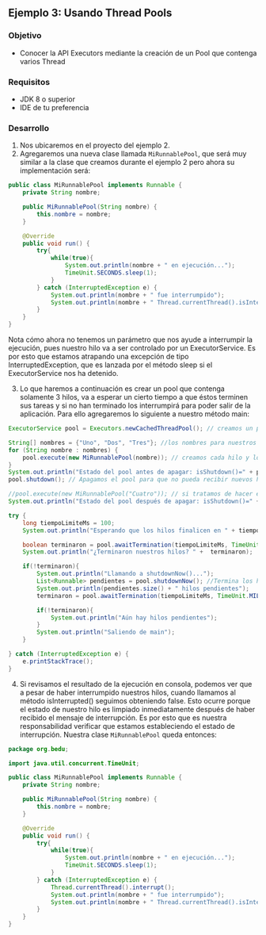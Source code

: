 ## Ejemplo 3: Usando Thread Pools

### Objetivo
- Conocer la API Executors mediante la creación de un Pool que contenga varios Thread

### Requisitos
- JDK 8 o superior
- IDE de tu preferencia

### Desarrollo
1. Nos ubicaremos en el proyecto del ejemplo 2.
2. Agregaremos una nueva clase llamada `MiRunnablePool`, que será muy similar a la clase que creamos durante el ejemplo 2 pero ahora su implementación será:
```java
public class MiRunnablePool implements Runnable {
    private String nombre;

    public MiRunnablePool(String nombre) {
        this.nombre = nombre;
    }

    @Override
    public void run() {
        try{
            while(true){
                System.out.println(nombre + " en ejecución...");
                TimeUnit.SECONDS.sleep(1);
            }
        } catch (InterruptedException e) {
            System.out.println(nombre + " fue interrumpido");
            System.out.println(nombre + " Thread.currentThread().isInterrupted()=" + Thread.currentThread().isInterrupted());
        }
    }
}
```
Nota cómo ahora no tenemos un parámetro que nos ayude a interrumpir la ejecución, pues nuestro hilo va a ser controlado por un ExecutorService. Es por esto que estamos atrapando una excepción de tipo InterruptedException, que es lanzada por el método sleep si el ExecutorService nos ha detenido.

3. Lo que haremos a continuación es crear un pool que contenga solamente 3 hilos, va a esperar un cierto tiempo a que éstos terminen sus tareas y si no han terminado los interrumpirá para poder salir de la aplicación. Para ello agregaremos lo siguiente a nuestro método main:
```java
ExecutorService pool = Executors.newCachedThreadPool(); // creamos un pool preconfigurado

String[] nombres = {"Uno", "Dos", "Tres"}; //los nombres para nuestros hilos
for (String nombre : nombres) {
	pool.execute(new MiRunnablePool(nombre)); // creamos cada hilo y lo ejecutamos
}
System.out.println("Estado del pool antes de apagar: isShutdown()=" + pool.isShutdown() + ", isTerminated()=" + pool.isTerminated());
pool.shutdown(); // Apagamos el pool para que no pueda recibir nuevos hilos

//pool.execute(new MiRunnablePool("Cuatro")); // si tratamos de hacer esto recibiremos una excepción
System.out.println("Estado del pool después de apagar: isShutdown()=" + pool.isShutdown() + ", isTerminated()=" + pool.isTerminated());

try {
	long tiempoLimiteMs = 100;
	System.out.println("Esperando que los hilos finalicen en " + tiempoLimiteMs + "ms...");

	boolean terminaron = pool.awaitTermination(tiempoLimiteMs, TimeUnit.MILLISECONDS); //Esperamos a los hilos por 100ms, retorna true si acabaron antes o hasta los 100ms o false si fueron interrumpidos
	System.out.println("¿Terminaron nuestros hilos? " +  terminaron);

	if(!terminaron){
		System.out.println("Llamando a shutdownNow()...");
		List<Runnable> pendientes = pool.shutdownNow(); //Termina los hilos que se estén ejecutando y retorna una lista de hilos pendientes a ejecutarse
		System.out.println(pendientes.size() + " hilos pendientes");
		terminaron = pool.awaitTermination(tiempoLimiteMs, TimeUnit.MILLISECONDS); //esperando otros 100ms a que terminen nuestros hilos

		if(!terminaron){
			System.out.println("Aún hay hilos pendientes");
		}
		System.out.println("Saliendo de main");
	}

} catch (InterruptedException e) {
	e.printStackTrace();
}
```
4. Si revisamos el resultado de la ejecución en consola, podemos ver que a pesar de haber interrumpido nuestros hilos, cuando llamamos al método isInterrupted() seguimos obteniendo false. Esto ocurre porque el estado de nuestro hilo es limpiado inmediatamente después de haber recibido el mensaje de interrupción. Es por esto que es nuestra responsabilidad verificar que estamos estableciendo el estado de interrupción. Nuestra clase `MiRunnablePool` queda entonces:
```java
package org.bedu;

import java.util.concurrent.TimeUnit;

public class MiRunnablePool implements Runnable {
    private String nombre;

    public MiRunnablePool(String nombre) {
        this.nombre = nombre;
    }

    @Override
    public void run() {
        try{
            while(true){
                System.out.println(nombre + " en ejecución...");
                TimeUnit.SECONDS.sleep(1);
            }
        } catch (InterruptedException e) {
            Thread.currentThread().interrupt();
            System.out.println(nombre + " fue interrumpido");
            System.out.println(nombre + " Thread.currentThread().isInterrupted()=" + Thread.currentThread().isInterrupted());
        }
    }
}
```
